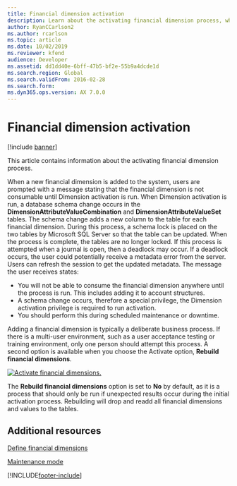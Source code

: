 ```yaml
---
title: Financial dimension activation
description: Learn about the activating financial dimension process, which involves an overview the messages users receive regarding metadata.
author: RyanCCarlson2
ms.author: rcarlson
ms.topic: article
ms.date: 10/02/2019
ms.reviewer: kfend
audience: Developer
ms.assetid: dd1dd40e-6bff-47b5-bf2e-55b9a4dcde1d
ms.search.region: Global
ms.search.validFrom: 2016-02-28
ms.search.form: 
ms.dyn365.ops.version: AX 7.0.0
---
```


# Financial dimension activation

[!include [banner](../includes/banner.md)]

This article contains information about the activating financial dimension process.

When a new financial dimension is added to the system, users are prompted with a message stating that the financial dimension is not consumable until Dimension activation is run. When Dimension activation is run, a database schema change occurs in the **DimensionAttributeValueCombination** and **DimensionAttributeValueSet** tables. The schema change adds a new column to the table for each financial dimension. During this process, a schema lock is placed on the two tables by Microsoft SQL Server so that the table can be updated. When the process is complete, the tables are no longer locked. If this process is attempted when a journal is open, then a deadlock may occur. If a deadlock occurs, the user could potentially receive a metadata error from the server. Users can refresh the session to get the updated metadata. The message the user receives states:

- You will not be able to consume the financial dimension anywhere until the process is run. This includes adding it to account structures.
- A schema change occurs, therefore a special privilege, the Dimension activation privilege is required to run activation.
- You should perform this during scheduled maintenance or downtime.

Adding a financial dimension is typically a deliberate business process. If there is a multi-user environment, such as a user acceptance testing or training environment, only one person should attempt this process. A second option is available when you choose the Activate option, **Rebuild financial dimensions**. 

[![Activate financial dimensions.](./media/actwiki2.png)](./media/actwiki2.png) 

The **Rebuild financial dimensions** option is set to **No** by default, as it is a process that should only be run if unexpected results occur during the initial activation process. Rebuilding will drop and readd all financial dimensions and values to the tables.

## Additional resources

[Define financial dimensions](../../../finance/general-ledger/tasks/define-financial-dimensions.md)

[Maintenance mode](../sysadmin/maintenance-mode.md)


[!INCLUDE[footer-include](../../../includes/footer-banner.md)]
